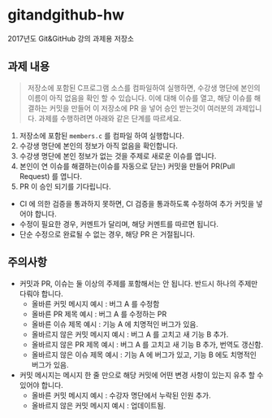 # gitandgithub-hw
2017년도 Git&amp;GitHub 강의 과제용 저장소

## 과제 내용

> 저장소에 포함된 C프로그램 소스를 컴파일하여 실행하면, 수강생 명단에 본인의 이름이 아직 없음을 확인 할 수 있습니다. 이에 대해 이슈를 열고, 해당 이슈를 해결하는 커밋을 만들어 이 저장소에 PR 을 넣어 승인 받는것이 여러분의 과제입니다. 과제를 수행하려면 아래와 같은 단계를 따르세요.

1. 저장소에 포함된 `members.c` 를 컴파일 하여 실행합니다.
2. 수강생 명단에 본인의 정보가 아직 없음을 확인합니다.
3. 수강생 명단에 본인 정보가 없는 것을 주제로 새로운 이슈를 엽니다.
4. 본인이 연 이슈를 해결하는(이슈를 자동으로 닫는) 커밋을 만들어 PR(Pull Request) 를 엽니다.
5. PR 이 승인 되기를 기다립니다.
  - CI 에 의한 검증을 통과하지 못하면, CI 검증을 통과하도록 수정하여 추가 커밋을 넣어야 합니다.
  - 수정이 필요한 경우, 커멘트가 달리며, 해당 커멘트를 따르면 됩니다.
  - 단순 수정으로 완료될 수 없는 경우, 해당 PR 은 거절됩니다.

## 주의사항
- 커밋과 PR, 이슈는 둘 이상의 주제를 포함해서는 안 됩니다. 반드시 하나의 주제만 다뤄야 합니다.
  - 올바른 커밋 메시지 예시 : 버그 A 를 수정함
  - 올바른 PR 제목 예시 : 버그 A 를 수정하는 PR
  - 올바른 이슈 제목 예시 : 기능 A 에 치명적인 버그가 있음.
  - 올바르지 않은 커밋 메시지 예시 : 버그 A 를 고치고 새 기능 B 추가.
  - 올바르지 않은 PR 제목 예시 : 버그 A 를 고치고 새 기능 B 추가, 번역도 갱신함.
  - 올바르지 않은 이슈 제목 예시 : 기능 A 에 버그가 있고, 기능 B 에도 치명적인 버그가 있음.
- 커밋 메시지는 메시지 한 줄 만으로 해당 커밋에 어떤 변경 사항이 있는지 유추 할 수 있어야 합니다.
  - 올바른 커밋 메시지 예시 : 수강자 명단에서 누락된 인원 추가.
  - 올바르지 않은 커밋 메시지 예시 : 업데이트됨.

